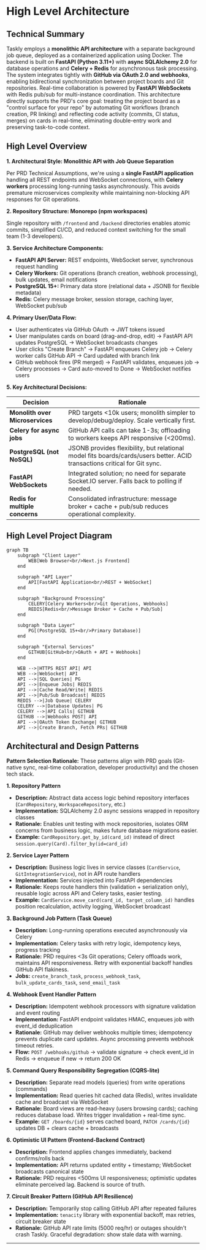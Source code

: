 # High Level Architecture

## Technical Summary

Taskly employs a **monolithic API architecture** with a separate background job queue, deployed as a containerized application using Docker. The backend is built on **FastAPI (Python 3.11+)** with **async SQLAlchemy 2.0** for database operations and **Celery + Redis** for asynchronous task processing. The system integrates tightly with **GitHub via OAuth 2.0 and webhooks**, enabling bidirectional synchronization between project boards and Git repositories. Real-time collaboration is powered by **FastAPI WebSockets** with Redis pub/sub for multi-instance coordination. This architecture directly supports the PRD's core goal: treating the project board as a "control surface for your repo" by automating Git workflows (branch creation, PR linking) and reflecting code activity (commits, CI status, merges) on cards in real-time, eliminating double-entry work and preserving task-to-code context.

## High Level Overview

**1. Architectural Style: Monolithic API with Job Queue Separation**

Per PRD Technical Assumptions, we're using a **single FastAPI application** handling all REST endpoints and WebSocket connections, with **Celery workers** processing long-running tasks asynchronously. This avoids premature microservices complexity while maintaining non-blocking API responses for Git operations.

**2. Repository Structure: Monorepo (npm workspaces)**

Single repository with `/frontend` and `/backend` directories enables atomic commits, simplified CI/CD, and reduced context switching for the small team (1-3 developers).

**3. Service Architecture Components:**
- **FastAPI API Server:** REST endpoints, WebSocket server, synchronous request handling
- **Celery Workers:** Git operations (branch creation, webhook processing), bulk updates, email notifications
- **PostgreSQL 15+:** Primary data store (relational data + JSONB for flexible metadata)
- **Redis:** Celery message broker, session storage, caching layer, WebSocket pub/sub

**4. Primary User/Data Flow:**
- User authenticates via GitHub OAuth → JWT tokens issued
- User manipulates cards on board (drag-and-drop, edit) → FastAPI API updates PostgreSQL → WebSocket broadcasts changes
- User clicks "Create Branch" → FastAPI enqueues Celery job → Celery worker calls GitHub API → Card updated with branch link
- GitHub webhook fires (PR merged) → FastAPI validates, enqueues job → Celery processes → Card auto-moved to Done → WebSocket notifies users

**5. Key Architectural Decisions:**

| Decision | Rationale |
|----------|-----------|
| **Monolith over Microservices** | PRD targets <10k users; monolith simpler to develop/debug/deploy. Scale vertically first. |
| **Celery for async jobs** | GitHub API calls can take 1-3s; offloading to workers keeps API responsive (<200ms). |
| **PostgreSQL (not NoSQL)** | JSONB provides flexibility, but relational model fits boards/cards/users better. ACID transactions critical for Git sync. |
| **FastAPI WebSockets** | Integrated solution; no need for separate Socket.IO server. Falls back to polling if needed. |
| **Redis for multiple concerns** | Consolidated infrastructure: message broker + cache + pub/sub reduces operational complexity. |

## High Level Project Diagram

```mermaid
graph TB
    subgraph "Client Layer"
        WEB[Web Browser<br/>Next.js Frontend]
    end

    subgraph "API Layer"
        API[FastAPI Application<br/>REST + WebSocket]
    end

    subgraph "Background Processing"
        CELERY[Celery Workers<br/>Git Operations, Webhooks]
        REDIS[Redis<br/>Message Broker + Cache + Pub/Sub]
    end

    subgraph "Data Layer"
        PG[(PostgreSQL 15+<br/>Primary Database)]
    end

    subgraph "External Services"
        GITHUB[GitHub<br/>OAuth + API + Webhooks]
    end

    WEB -->|HTTPS REST API| API
    WEB -->|WebSocket| API
    API -->|SQL Queries| PG
    API -->|Enqueue Jobs| REDIS
    API -->|Cache Read/Write| REDIS
    API -->|Pub/Sub Broadcast| REDIS
    REDIS -->|Job Queue| CELERY
    CELERY -->|Database Updates| PG
    CELERY -->|API Calls| GITHUB
    GITHUB -->|Webhooks POST| API
    API -->|OAuth Token Exchange| GITHUB
    API -->|Create Branch, Fetch PRs| GITHUB
```

## Architectural and Design Patterns

**Pattern Selection Rationale:** These patterns align with PRD goals (Git-native sync, real-time collaboration, developer productivity) and the chosen tech stack.

**1. Repository Pattern**
- **Description:** Abstract data access logic behind repository interfaces (`CardRepository`, `WorkspaceRepository`, etc.)
- **Implementation:** SQLAlchemy 2.0 async sessions wrapped in repository classes
- **Rationale:** Enables unit testing with mock repositories, isolates ORM concerns from business logic, makes future database migrations easier.
- **Example:** `CardRepository.get_by_id(card_id)` instead of direct `session.query(Card).filter_by(id=card_id)`

**2. Service Layer Pattern**
- **Description:** Business logic lives in service classes (`CardService`, `GitIntegrationService`), not in API route handlers
- **Implementation:** Services injected into FastAPI dependencies
- **Rationale:** Keeps route handlers thin (validation + serialization only), reusable logic across API and Celery tasks, easier testing.
- **Example:** `CardService.move_card(card_id, target_column_id)` handles position recalculation, activity logging, WebSocket broadcast

**3. Background Job Pattern (Task Queue)**
- **Description:** Long-running operations executed asynchronously via Celery
- **Implementation:** Celery tasks with retry logic, idempotency keys, progress tracking
- **Rationale:** PRD requires <3s Git operations; Celery offloads work, maintains API responsiveness. Retry with exponential backoff handles GitHub API flakiness.
- **Jobs:** `create_branch_task`, `process_webhook_task`, `bulk_update_cards_task`, `send_email_task`

**4. Webhook Event Handler Pattern**
- **Description:** Idempotent webhook processors with signature validation and event routing
- **Implementation:** FastAPI endpoint validates HMAC, enqueues job with event_id deduplication
- **Rationale:** GitHub may deliver webhooks multiple times; idempotency prevents duplicate card updates. Async processing prevents webhook timeout retries.
- **Flow:** `POST /webhooks/github` → validate signature → check event_id in Redis → enqueue if new → return 200 OK

**5. Command Query Responsibility Segregation (CQRS-lite)**
- **Description:** Separate read models (queries) from write operations (commands)
- **Implementation:** Read queries hit cached data (Redis), writes invalidate cache and broadcast via WebSocket
- **Rationale:** Board views are read-heavy (users browsing cards); caching reduces database load. Writes trigger invalidation + real-time sync.
- **Example:** `GET /boards/{id}` serves cached board, `PATCH /cards/{id}` updates DB + clears cache + broadcasts

**6. Optimistic UI Pattern (Frontend-Backend Contract)**
- **Description:** Frontend applies changes immediately, backend confirms/rolls back
- **Implementation:** API returns updated entity + timestamp; WebSocket broadcasts canonical state
- **Rationale:** PRD requires <500ms UI responsiveness; optimistic updates eliminate perceived lag. Backend is source of truth.

**7. Circuit Breaker Pattern (GitHub API Resilience)**
- **Description:** Temporarily stop calling GitHub API after repeated failures
- **Implementation:** `tenacity` library with exponential backoff, max retries, circuit breaker state
- **Rationale:** GitHub API rate limits (5000 req/hr) or outages shouldn't crash Taskly. Graceful degradation: show stale data with warning.

---
